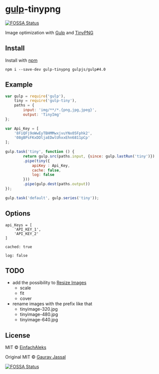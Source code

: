 # [gulp](https://github.com/creative/gulp-tinypng)-tinypng
[![FOSSA Status](https://app.fossa.io/api/projects/git%2Bgithub.com%2FEinfachAleks%2Fgulp-tiny.svg?type=shield)](https://app.fossa.io/projects/git%2Bgithub.com%2FEinfachAleks%2Fgulp-tiny?ref=badge_shield)


Image optimization with [Gulp](https://github.com/gulpjs/gulp) and [TinyPNG](https://tinypng.com/)


## Install
Install with [npm](https://github.com/EinfachAleks/gulp-tiny)

```
npm i --save-dev gulp-tinypng gulpjs/gulp#4.0 
```


## Example
```js
var	gulp = require('gulp'),
	tiny = require('gulp-tiny'),
	paths = {
		input: 'img/**/*.{png,jpg,jpeg}',
		output: 'TinyImg'
};
 
var Api_Key = [
	'8FiQFj9oWwEyTBHMMwxjvuYNx05Fphk2',
	'08gBPsFKxDDljaEDwlUhxxEhn6811pCp'
];
 
gulp.task('tiny', function () {
	    return gulp.src(paths.input, {since: gulp.lastRun('tiny')})
	    .pipe(tiny({
	        apiKey : Api_Key,
	        cache: false,
	        log: false
	    }))
	    .pipe(gulp.dest(paths.output))
});
 
gulp.task('default', gulp.series('tiny'));
```


## Options
```
api_Keys = [
    'API_KEY_1',
    'API_KEY_2'
]

cached: true

log: false	
```


## TODO
- add the possibility to [Resize Images](https://tinypng.com/developers/reference#request-options)
  - scale
  - fit
  - cover
- rename images with the prefix like that
  - tinyimage-320.jpg
  - tinyimage-480.jpg
  - tinyimage-640.jpg


## License
MIT © [EinfachAleks](https://einfach-aleks.com)

Original MIT © [Gaurav Jassal](http://gaurav.jassal.me)


[![FOSSA Status](https://app.fossa.io/api/projects/git%2Bgithub.com%2FEinfachAleks%2Fgulp-tiny.svg?type=large)](https://app.fossa.io/projects/git%2Bgithub.com%2FEinfachAleks%2Fgulp-tiny?ref=badge_large)
